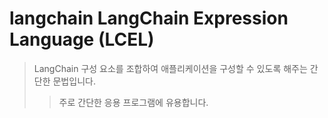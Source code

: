 # langchain LangChain Expression Language (LCEL)

> LangChain 구성 요소를 조합하여 애플리케이션을 구성할 수 있도록 해주는 간단한 문법입니다.
>
> > 주로 간단한 응용 프로그램에 유용합니다.
